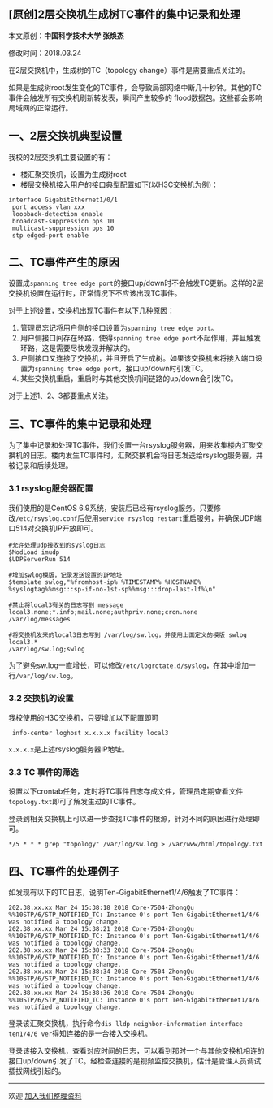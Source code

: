 ## [原创]2层交换机生成树TC事件的集中记录和处理

本文原创：**中国科学技术大学 张焕杰**

修改时间：2018.03.24

在2层交换机中，生成树的TC（topology change）事件是需要重点关注的。

如果是生成树root发生变化的TC事件，会导致局部网络中断几十秒钟。其他的TC事件会触发所有交换机刷新转发表，瞬间产生较多的
flood数据包。这些都会影响局域网的正常运行。

## 一、2层交换机典型设置

我校的2层交换机主要设置的有：

* 楼汇聚交换机，设置为生成树root
* 楼层交换机接入用户的接口典型配置如下(以H3C交换机为例)：
```
interface GigabitEthernet1/0/1
 port access vlan xxx
 loopback-detection enable
 broadcast-suppression pps 10
 multicast-suppression pps 10
 stp edged-port enable
```

## 二、TC事件产生的原因

设置成`spanning tree edge port`的接口up/down时不会触发TC更新。这样的2层交换机设置在运行时，正常情况下不应该出现TC事件。

对于上述设置，交换机出现TC事件有以下几种原因：

1. 管理员忘记将用户侧的接口设置为`spanning tree edge port`。
2. 用户侧接口间存在环路，使得`spanning tree edge port`不起作用，并且触发环路，这是需要尽快发现并解决的。
3. 户侧接口又连接了交换机，并且开启了生成树。如果该交换机未将接入端口设置为`spanning tree edge port`，接口up/down时引发TC。
4. 某些交换机重启，重启时与其他交换机间链路的up/down会引发TC。

对于上述1、2、3都要重点关注。

## 三、TC事件的集中记录和处理

为了集中记录和处理TC事件，我们设置一台rsyslog服务器，用来收集楼内汇聚交换机的日志。楼内发生TC事件时，汇聚交换机会将日志发送给rsyslog服务器，并被记录和后续处理。

### 3.1 rsyslog服务器配置

我们使用的是CentOS 6.9系统，安装后已经有rsyslog服务。只要修改`/etc/rsyslog.conf`后使用`service rsyslog restart`重启服务，并确保UDP端口514对交换机IP开放即可。

```
#允许处理udp接收到的syslog日志
$ModLoad imudp
$UDPServerRun 514

#增加swlog模版，记录发送设置的IP地址
$template swlog,"%fromhost-ip% %TIMESTAMP% %HOSTNAME% %syslogtag%%msg:::sp-if-no-1st-sp%%msg:::drop-last-lf%\n"

#禁止将local3有关的日志写到 message
local3.none;*.info;mail.none;authpriv.none;cron.none                /var/log/messages

#将交换机发来的local3日志写到 /var/log/sw.log，并使用上面定义的模版 swlog
local3.*                                                /var/log/sw.log;swlog
```

为了避免sw.log一直增长，可以修改`/etc/logrotate.d/syslog`，在其中增加一行`/var/log/sw.log`。

### 3.2 交换机的设置

我校使用的H3C交换机，只要增加以下配置即可

```
 info-center loghost x.x.x.x facility local3
```

`x.x.x.x`是上述rsyslog服务器IP地址。


### 3.3 TC 事件的筛选

设置以下crontab任务，定时将TC事件日志存成文件，管理员定期查看文件`topology.txt`即可了解发生过的TC事件。

登录到相关交换机上可以进一步查找TC事件的根源，针对不同的原因进行处理即可。


```
*/5 * * * grep "topology" /var/log/sw.log > /var/www/html/topology.txt
```
## 四、TC事件的处理例子

如发现有以下的TC日志，说明Ten-GigabitEthernet1/4/6触发了TC事件：
```
202.38.xx.xx Mar 24 15:38:18 2018 Core-7504-ZhongQu %%10STP/6/STP_NOTIFIED_TC: Instance 0's port Ten-GigabitEthernet1/4/6 was notified a topology change.
202.38.xx.xx Mar 24 15:38:21 2018 Core-7504-ZhongQu %%10STP/6/STP_NOTIFIED_TC: Instance 0's port Ten-GigabitEthernet1/4/6 was notified a topology change.
202.38.xx.xx Mar 24 15:38:33 2018 Core-7504-ZhongQu %%10STP/6/STP_NOTIFIED_TC: Instance 0's port Ten-GigabitEthernet1/4/6 was notified a topology change.
202.38.xx.xx Mar 24 15:38:34 2018 Core-7504-ZhongQu %%10STP/6/STP_NOTIFIED_TC: Instance 0's port Ten-GigabitEthernet1/4/6 was notified a topology change.
202.38.xx.xx Mar 24 15:38:36 2018 Core-7504-ZhongQu %%10STP/6/STP_NOTIFIED_TC: Instance 0's port Ten-GigabitEthernet1/4/6 was notified a topology change.
```
登录该汇聚交换机，执行命令`dis lldp neighbor-information interface ten1/4/6 ver`得知连接的是一台接入交换机。

登录该接入交换机，查看对应时间的日志，可以看到那时一个与其他交换机相连的接口up/down引发了TC。经检查连接的是视频监控交换机，估计是管理人员调试插拔网线引起的。


***
欢迎 [加入我们整理资料](https://github.com/bg6cq/ITTS)
